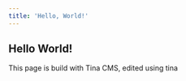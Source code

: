 ```yaml
---
title: 'Hello, World!'
---
```


## Hello World!

This page is build with Tina CMS, edited using tina 
